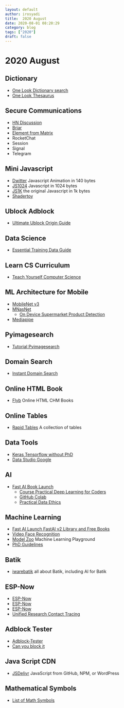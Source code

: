 ```yaml
---
layout: default
author: irosyadi
title:  2020 August
date: 2020-08-01 08:20:29
category: blog
tags: ["2020"]
draft: false
---
```


# 2020 August

## Dictionary
- [One Look Dictionary search](https://onelook.com/)
- [One Look Thesaurus](https://www.onelook.com/thesaurus/)

## Secure Communications
- [HN Discussion](https://news.ycombinator.com/item?id=24031885)
- [Briar](https://briarproject.org/how-it-works/)
- [Element from Matrix](https://element.io/)
- RocketChat
- Session
- Signal
- Telegram

## Mini Javascript
- [Dwitter](https://www.dwitter.net/) Javascript Animation in 140 bytes
- [JS1024](https://js1024.fun/results/2020) Javascript in 1024 bytes
- [JS1K](https://js1k.com/) the original Javascript in 1k bytes
- [Shadertoy](https://www.shadertoy.com/)

## Ublock Adblock
- [Ultimate Ublock Origin Guide](https://www.maketecheasier.com/ultimate-ublock-origin-superusers-guide/)

## Data Science
- [Essential Training Data Guide](https://lionbridge.ai/training-data-guide/)

## Learn CS Curriculum
- [Teach Yourself Computer Science](https://teachyourselfcs.com/)

## ML Architecture for Mobile
- [MobileNet v3](https://ai.googleblog.com/2019/11/introducing-next-generation-on-device.html)
- [MNasNet](https://ai.googleblog.com/2018/08/mnasnet-towards-automating-design-of.html)
    - [On Device Supermarket Product Detection](https://ai.googleblog.com/2020/07/on-device-supermarket-product.html)
- [Mediapipe](https://mediapipe.dev/)

## Pyimagesearch
- [Tutorial Pyimagesearch](https://www.pyimagesearch.com/)

## Domain Search
- [Instant Domain Search](https://instantdomainsearch.com/)

## Online HTML Book
- [Flyb](https://flylib.com/) Online HTML CHM Books

## Online Tables
- [Rapid Tables](https://www.rapidtables.com/) A collection of tables

## Data Tools
- [Keras Tensorflow without PhD](https://codelabs.developers.google.com/codelabs/cloud-tensorflow-mnist/#0)
- [Data Studio Google](https://datastudio.google.com/navigation/reporting)

## AI
- [Fast AI Book Launch](https://www.fast.ai/2020/08/21/fastai2-launch/)
    - [Course Practical Deep Learning for Coders](https://course.fast.ai/) 
    - [GitHub Colab](https://github.com/fastai/fastbook)
    - [Practical Data Ethics](https://ethics.fast.ai/)

## Machine Learning
- [Fast AI Launch FastAI v2 Library and Free Books](https://www.fast.ai/2020/08/21/fastai2-launch/)
- [Video Face Recognition](https://roundbit.tech/w/video-face-recognition/)
- [Model Zoo](https://modelzoo.dev/) Machine Learning Playground
- [PhD Guidelines](https://docs.google.com/document/d/11D3kHElzS2HQxTwPqcaTnU5HCJ8WGE5brTXI4KLf4dM/preview?pru=AAABdEuvtyI*GzkahQDc6258ENvVeY5r0w)

## Batik
- [iwarebatik](https://www.iwarebatik.org/) all about Batik, including AI for Batik

## ESP-Now

- [ESP-Now](https://www.survivingwithandroid.com/esp-now-esp32-esp8266/)
- [ESP-Now](https://randomnerdtutorials.com/esp-now-two-way-communication-esp32/)
- [ESP-Now](https://techtutorialsx.com/2019/10/20/esp32-getting-started-with-esp-now/)
- [Unified Research Contact Tracing](https://docs.google.com/document/d/16Kh4_Q_tmyRh0-v452wiul9oQAiTRj8AdZ5vcOJum9Y/edit?ts=5e801c37#)

## Adblock Tester
- [Adblock-Tester](https://adblock-tester.com/)
- [Can you block it](https://canyoublockit.com/testing/)

## Java Script CDN
- [JSDelivr](https://www.jsdelivr.com) JavaScript from GitHub, NPM, or WordPress

## Mathematical Symbols
- [List of Math Symbols](https://mathvault.ca/hub/higher-math/math-symbols)